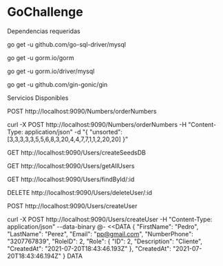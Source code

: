 # GoChallenge

Dependencias requeridas

go get -u github.com/go-sql-driver/mysql

go get -u gorm.io/gorm

go get -u gorm.io/driver/mysql

go get -u github.com/gin-gonic/gin

Servicios Disponibles

POST
http://localhost:9090/Numbers/orderNumbers

curl -X POST http://localhost:9090/Numbers/orderNumbers -H "Content-Type: application/json" -d "{ \"unsorted\": [3,3,3,3,3,5,5,6,8,3,20,4,4,7,7,1,1,2,20,20] }”


GET
http://localhost:9090/Users/createSeedsDB

GET
http://localhost:9090/Users/getAllUsers

GET
http://localhost:9090/Users/findById/:id

DELETE
http://localhost:9090/Users/deleteUser/:id

POST
http://localhost:9090/Users/createUser

curl -X POST http://localhost:9090/Users/createUser -H "Content-Type: application/json" --data-binary @- <<DATA
{
"FirstName": "Pedro",
"LastName": "Perez",
"Email": "pp@gmail.com",
"NumberPhone": "3207767839",
"RoleID": 2,
"Role": {
"ID": 2,
"Description": "Cliente",
"CreatedAt": "2021-07-20T18:43:46.193Z"
},
"CreatedAt": "2021-07-20T18:43:46.194Z"
}
DATA
